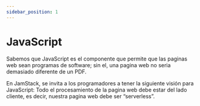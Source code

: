 ```yaml
---
sidebar_position: 1
---
```



# JavaScript


Sabemos que JavaScript es el componente que permite que las paginas web sean programas de software; sin el, una pagina web no seria demasiado diferente de un PDF.


En JamStack, se invita a los programadores a tener la siguiente visión para JavaScript: Todo el procesamiento de la pagina web debe estar del lado cliente, es decir, nuestra pagina web debe ser “serverless”.